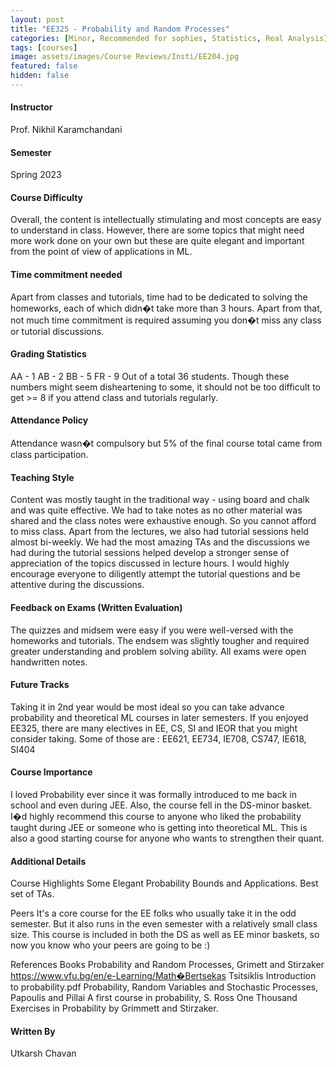 ```yaml
---
layout: post
title: "EE325 - Probability and Random Processes"
categories: [Minor, Recommended for sophies, Statistics, Real Analysis]
tags: [courses]
image: assets/images/Course Reviews/Insti/EE204.jpg
featured: false
hidden: false
---
```


#### Instructor
Prof. Nikhil Karamchandani

#### Semester
Spring 2023

#### Course Difficulty
Overall, the content is intellectually stimulating and most concepts are easy to understand in class. However, there are some topics that might need more work done on your own but these are quite elegant and important from the point of view of applications in ML.

#### Time commitment needed
Apart from classes and tutorials, time had to be dedicated to solving the homeworks, each of which didn�t take more than 3 hours. Apart from that, not much time commitment is required assuming you don�t miss any class or tutorial discussions.


#### Grading Statistics
AA - 1
AB - 2
BB - 5
FR - 9
Out of a total 36 students.
Though these numbers might seem disheartening to some, it should not be too difficult to get >= 8 if you attend class and tutorials regularly.


#### Attendance Policy
Attendance wasn�t compulsory but 5% of the final course total came from class participation.


#### Teaching Style
Content was mostly taught in the traditional way - using board and chalk and was quite effective. We had to take notes as no other material was shared and the class notes were exhaustive enough. So you cannot afford to miss class. Apart from the lectures, we also had tutorial sessions held almost bi-weekly. We had the most amazing TAs and the discussions we had during the tutorial sessions helped develop a stronger sense of appreciation of the topics discussed in lecture hours. I would highly encourage everyone to diligently attempt the tutorial questions and be attentive during the discussions.



#### Feedback on Exams (Written Evaluation)
The quizzes and midsem were easy if you were well-versed with the homeworks and tutorials. The endsem was slightly tougher and required greater understanding and problem solving ability. All exams were open handwritten notes.



#### Future Tracks
Taking it in 2nd year would be most ideal so you can take advance probability and theoretical ML courses in later semesters.
If you enjoyed EE325, there are many electives in EE, CS, SI and IEOR that you might consider taking. Some of those are : EE621, EE734, IE708, CS747, IE618, SI404


#### Course Importance
I loved Probability ever since it was formally introduced to me back in school and even during JEE. Also, the course fell in the DS-minor basket. 
I�d highly recommend this course to anyone who liked the probability taught during JEE or someone who is getting into theoretical ML. This is also a good starting course for anyone who wants to strengthen their quant. 



#### Additional Details
Course Highlights
Some Elegant Probability Bounds and Applications. 
Best set of TAs.

Peers
It's a core course for the EE folks who usually take it in the odd semester. But it also runs in the even semester with a relatively small class size. This course is included in both the DS as well as EE minor baskets, so now you know who your peers are going to be :)

References Books
Probability and Random Processes, Grimett and Stirzaker https://www.vfu.bg/en/e-Learning/Math�Bertsekas Tsitsiklis Introduction to probability.pdf Probability, Random Variables and Stochastic Processes, Papoulis and Pillai 
A first course in probability, S. Ross 
One Thousand Exercises in Probability by Grimmett and Stirzaker. 


#### Written By
Utkarsh Chavan

